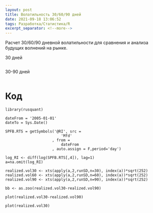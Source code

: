 ```yaml
---
layout: post
title: Волатильность 30/60/90 дней
date: 2021-09-18 13:06:52
tags: Разработка/Статистика/R
excerpt_separator: <!--more-->
---
```


Расчет 30/60/90 дневной волатильности для сравнения и анализа будущих волнений на рынке.
<!--more-->

30 дней

<img src="https://ragve.ru/images/real_30.png" alt="">

30-90 дней

<img src="https://ragve.ru/images/real30-real90.png" alt="">

# Код

```
library(rusquant)

dateFrom = '2005-01-01'
dateTo = Sys.Date()

SPFB.RTS = getSymbols('@RI', src =
                         'Mfd'
                     , from =
                         dateFrom
                     , auto.assign = F,period='day')

log_RI <- diff(log(SPFB.RTS[,4]), lag=1)
a=na.omit(log_RI)

realized.vol30 <- xts(apply(a,2,runSD,n=30), index(a))*sqrt(252)
realized.vol60 <- xts(apply(a,2,runSD,n=60), index(a))*sqrt(252)
realized.vol90 <- xts(apply(a,2,runSD,n=90), index(a))*sqrt(252)

bb <- as.zoo(realized.vol30-realized.vol90)

plot(realized.vol30-realized.vol90)

plot(realized.vol30)

```
